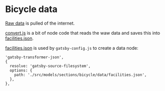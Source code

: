# Bicycle data

[Raw data](./U-Stal%20bewaakte%20fietsenstallingen.json) is pulled of the internet.

[convert.js](./convert.js) is a bit of node code that reads the waw data and saves this into
[facilities.json](./facilities.json).

[facilities.json](./facilities.json) is used by `gatsby-config.js` to create a data node:

```
'gatsby-transformer-json',
{
  resolve: 'gatsby-source-filesystem',
  options: {
    path: './src/models/sections/bicycle/data/facilities.json',
  },
},
```

